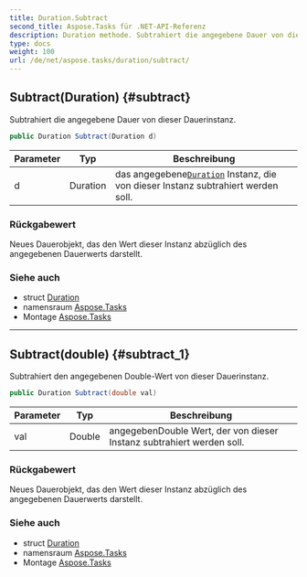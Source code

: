 ```yaml
---
title: Duration.Subtract
second_title: Aspose.Tasks für .NET-API-Referenz
description: Duration methode. Subtrahiert die angegebene Dauer von dieser Dauerinstanz.
type: docs
weight: 100
url: /de/net/aspose.tasks/duration/subtract/
---
```

## Subtract(Duration) {#subtract}

Subtrahiert die angegebene Dauer von dieser Dauerinstanz.

```csharp
public Duration Subtract(Duration d)
```

| Parameter | Typ | Beschreibung |
| --- | --- | --- |
| d | Duration | das angegebene[`Duration`](../) Instanz, die von dieser Instanz subtrahiert werden soll. |

### Rückgabewert

Neues Dauerobjekt, das den Wert dieser Instanz abzüglich des angegebenen Dauerwerts darstellt.

### Siehe auch

* struct [Duration](../)
* namensraum [Aspose.Tasks](../../duration/)
* Montage [Aspose.Tasks](../../../)

---

## Subtract(double) {#subtract_1}

Subtrahiert den angegebenen Double-Wert von dieser Dauerinstanz.

```csharp
public Duration Subtract(double val)
```

| Parameter | Typ | Beschreibung |
| --- | --- | --- |
| val | Double | angegebenDouble Wert, der von dieser Instanz subtrahiert werden soll. |

### Rückgabewert

Neues Dauerobjekt, das den Wert dieser Instanz abzüglich des angegebenen Dauerwerts darstellt.

### Siehe auch

* struct [Duration](../)
* namensraum [Aspose.Tasks](../../duration/)
* Montage [Aspose.Tasks](../../../)


